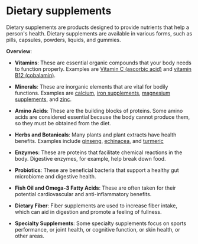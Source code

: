 [//]: # (source: ?)
[//]: # (tags: supplements)

# Dietary supplements

Dietary supplements are products designed to provide nutrients that help a person's health. Dietary supplements are available in various forms, such as pills, capsules, powders, liquids, and gummies.

**Overview**:

* **Vitamins**: These are essential organic compounds that your body needs to function properly. Examples are [Vitamin C (ascorbic acid)](../vitamin-c-ascorbic-acid/) and [vitamin B12 (cobalamin)](../vitamin-b12-cobalamin/).

* **Minerals**: These are inorganic elements that are vital for bodily functions. Examples are [calcium](../calcium/), [iron supplements](../iron-supplements/), [magnesium supplements](../magnesium-supplements/), and [zinc](../zinc/).

* **Amino Acids**: These are the building blocks of proteins. Some amino acids are considered essential because the body cannot produce them, so they must be obtained from the diet.

* **Herbs and Botanicals**: Many plants and plant extracts have health benefits. Examples include [ginseng](../ginseng/), [echinacea](../echinacea/), and [turmeric](../turmeric/)

* **Enzymes**: These are proteins that facilitate chemical reactions in the body. Digestive enzymes, for example, help break down food.

* **Probiotics**: These are beneficial bacteria that support a healthy gut microbiome and digestive health.

* **Fish Oil and Omega-3 Fatty Acids**: These are often taken for their potential cardiovascular and anti-inflammatory benefits.

* **Dietary Fiber**: Fiber supplements are used to increase fiber intake, which can aid in digestion and promote a feeling of fullness.

* **Specialty Supplements**: Some specialty supplements focus on sports performance, or joint health, or cognitive function, or skin health, or other areas.
